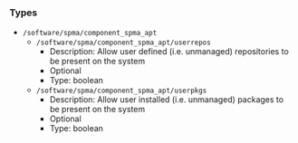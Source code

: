 
### Types

 - `/software/spma/component_spma_apt`
    - `/software/spma/component_spma_apt/userrepos`
        - Description:  Allow user defined (i.e. unmanaged) repositories to be present on the system 
        - Optional
        - Type: boolean
    - `/software/spma/component_spma_apt/userpkgs`
        - Description:  Allow user installed (i.e. unmanaged) packages to be present on the system 
        - Optional
        - Type: boolean
